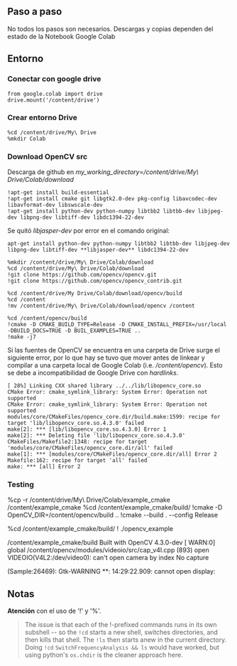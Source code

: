 


## Paso a paso
No todos los pasos son necesarios. Descargas y copias dependen del estado de la Notebook Google Colab

## Entorno 

### Conectar con google drive
```
from google.colab import drive
drive.mount('/content/drive')
```

### Crear entorno Drive
```
%cd /content/drive/My\ Drive
%mkdir Colab
```

### Download OpenCV src
Descarga de github en *my_working_directory*=*/content/drive/My\ Drive/Colab/download*

```
!apt-get install build-essential
!apt-get install cmake git libgtk2.0-dev pkg-config libavcodec-dev libavformat-dev libswscale-dev
!apt-get install python-dev python-numpy libtbb2 libtbb-dev libjpeg-dev libpng-dev libtiff-dev libdc1394-22-dev
```
Se quitó *libjasper-dev* por error en el comando original:
```
apt-get install python-dev python-numpy libtbb2 libtbb-dev libjpeg-dev libpng-dev libtiff-dev **libjasper-dev** libdc1394-22-dev
```

```
%mkdir /content/drive/My\ Drive/Colab/download
%cd /content/drive/My\ Drive/Colab/download
!git clone https://github.com/opencv/opencv.git
!git clone https://github.com/opencv/opencv_contrib.git
```

```
%cd /content/drive/My Drive/Colab/download/opencv/build
%cd /content
!mv /content/drive/My\ Drive/Colab/download/opencv /content
```

```
%cd /content/opencv/build
!cmake -D CMAKE_BUILD_TYPE=Release -D CMAKE_INSTALL_PREFIX=/usr/local -DBUILD_DOCS=TRUE -D BUIL_EXAMPLES=TRUE ..
!make -j7
```


Si las fuentes de OpenCV se encuentra en una carpeta de Drive surge el siguiente error, por lo que hay se tuvo que mover antes de linkear y compilar a una carpeta local de Google Colab (i.e. */content/opencv*). Esto se debe a incompatibilidad de Google Drive con *hardlinks*.

```
[ 28%] Linking CXX shared library ../../lib/libopencv_core.so
CMake Error: cmake_symlink_library: System Error: Operation not supported
CMake Error: cmake_symlink_library: System Error: Operation not supported
modules/core/CMakeFiles/opencv_core.dir/build.make:1599: recipe for target 'lib/libopencv_core.so.4.3.0' failed
make[2]: *** [lib/libopencv_core.so.4.3.0] Error 1
make[2]: *** Deleting file 'lib/libopencv_core.so.4.3.0'
CMakeFiles/Makefile2:1348: recipe for target 'modules/core/CMakeFiles/opencv_core.dir/all' failed
make[1]: *** [modules/core/CMakeFiles/opencv_core.dir/all] Error 2
Makefile:162: recipe for target 'all' failed
make: *** [all] Error 2
```


### Testing
%cp -r /content/drive/My\ Drive/Colab/example_cmake /content/example_cmake
%cd /content/example_cmake/build/
!cmake -D OpenCV_DIR=/content/opencv/build ..
!cmake --build . --config Release

%cd /content/example_cmake/build/
! ./opencv_example

/content/example_cmake/build
Built with OpenCV 4.3.0-dev
[ WARN:0] global /content/opencv/modules/videoio/src/cap_v4l.cpp (893) open VIDEOIO(V4L2:/dev/video0): can't open camera by index
No capture

(Sample:26469): Gtk-WARNING **: 14:29:22.909: cannot open display: 




## Notas
**Atención** con el uso de '!' y '%'.
> The issue is that each of the !-prefixed commands runs in its own subshell -- so the ```!cd``` starts a new shell, switches directories, and then kills that shell. The ```!ls``` then starts anew in the current directory. Doing ```!cd``` ```SwitchFrequencyAnalysis && ls``` would have worked, but using python's ```os.chdir``` is the cleaner approach here.



